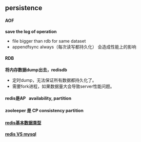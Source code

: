 ## persistence

#### AOF

**save the log of operation**  

* file bigger than rdb for same dataset
* appendfsync always（每次读写都持久化） 会造成性能上的影响


#### RDB

**将内存数据dump出去，redisdb**

* 定时dump，无法保证所有数据都持久化了。  
* 需要fork进程，如果数据量大会导致server性能问题。 


#### redis是AP   availability, partition 
#### zooleeper 是 CP consistency partition

#### [redis基本数据类型](http://naotu.baidu.com/file/5ab8bd4980ae00c27ce06638bbe7e883?token=a4bcaa015041c9fb)  

#### [redis VS mysql](https://repository.genmymodel.com/zhaojinzhou/redis-vs-mysql-uml)


